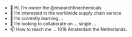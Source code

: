 - 👋 Hi, I’m owner the @researchfinechemicals
- 👀 I’m interested in the worldwide supply chain service 
- 🌱 I’m currently learning ...
- 💞️ I’m looking to collaborate on ... single ...
- 📫 How to reach me ... 1016 Amsterdam the Netherlands.

<!---
rc-finechemicals company is a ✨ special ✨ repository because its `README.md` (this file) appears on your GitHub profile.
You can click the Preview link to take a look at your changes.
--->
